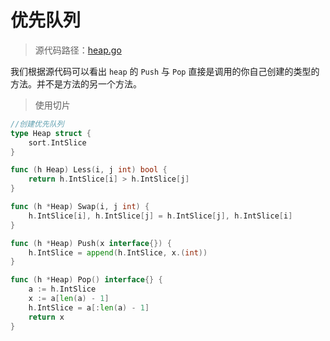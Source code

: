 # 优先队列

> 源代码路径：[heap.go](https://go.dev/src/container/heap/heap.go)

我们根据源代码可以看出 `heap` 的 `Push` 与 `Pop` 直接是调用的你自己创建的类型的方法。并不是方法的另一个方法。

> 使用切片

```go
//创建优先队列
type Heap struct {
    sort.IntSlice
}

func (h Heap) Less(i, j int) bool {
    return h.IntSlice[i] > h.IntSlice[j]
}

func (h *Heap) Swap(i, j int) {
	h.IntSlice[i], h.IntSlice[j] = h.IntSlice[j], h.IntSlice[i]
}

func (h *Heap) Push(x interface{}) {
    h.IntSlice = append(h.IntSlice, x.(int))
}

func (h *Heap) Pop() interface{} {
    a := h.IntSlice
    x := a[len(a) - 1]
    h.IntSlice = a[:len(a) - 1]
    return x
}
```

